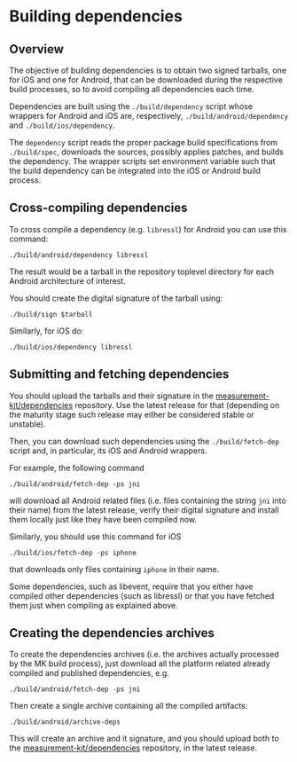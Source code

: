 # Building dependencies

## Overview

The objective of building dependencies is to obtain two signed
tarballs, one for iOS and one for Android, that can be downloaded
during the respective build processes, so to avoid compiling all
dependencies each time.

Dependencies are built using the `./build/dependency` script whose
wrappers for Android and iOS are, respectively,
`./build/android/dependency` and `./build/ios/dependency`.

The `dependency` script reads the proper package build specifications
from `./build/spec`, downloads the sources, possibly applies patches,
and builds the dependency. The wrapper scripts set environment
variable such that the build dependency can be integrated into the
iOS or Android build process.

## Cross-compiling dependencies

To cross compile a dependency (e.g. `libressl`) for Android you can
use this command:

```
./build/android/dependency libressl
```

The result would be a tarball in the repository toplevel directory
for each Android architecture of interest.

You should create the digital signature of the tarball using:

```
./build/sign $tarball
```

Similarly, for iOS do:

```
./build/ios/dependency libressl
```

## Submitting and fetching dependencies

You should upload the tarballs and their signature in the
[measurement-kit/dependencies](https://github.com/measurement-kit/dependencies)
repository. Use the latest release for that (depending on the maturity
stage such release may either be considered stable or unstable).

Then, you can download such dependencies using the `./build/fetch-dep` script
and, in particular, its iOS and Android wrappers.

For example, the following command

```
./build/android/fetch-dep -ps jni
```

will download all Android related files (i.e. files containing the string `jni`
into their name) from the latest release, verify their digital signature and
install them locally just like they have been compiled now.

Similarly, you should use this command for iOS

```
./build/ios/fetch-dep -ps iphone
```

that downloads only files containing `iphone` in their name.

Some dependencies, such as libevent, require that you either have compiled
other dependencies (such as libressl) or that you have fetched them just when
compiling as explained above.

## Creating the dependencies archives

To create the dependencies archives (i.e. the archives actually processed
by the MK build process), just download all the platform related already
compiled and published dependencies, e.g.

```
./build/android/fetch-dep -ps jni
```

Then create a single archive containing all the compiled artifacts:

```
./build/android/archive-deps
```

This will create an archive and it signature, and you should upload both to the
[measurement-kit/dependencies](https://github.com/measurement-kit/dependencies)
repository, in the latest release.
